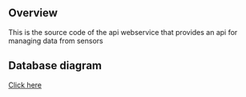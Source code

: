 
## Overview
This is the source code of the api webservice that provides an api for managing data from sensors

## Database diagram
[Click here](https://viewer.diagrams.net/?highlight=0000ff&edit=_blank&layers=1&nav=1&title=%5B2021%5D%20DB.drawio#R7Z1Zc9u40oZ%2FDasyF05xlchLbZ74xPbxOJ5k8t24aAm2mEiihqK85OL89g%2BgSG1o0VJIkC0IqWRGXETDfBsPm0B3Q7M649c%2FI386vAoHZKSZ%2BuBVs7qaSf%2FoOv0f2%2FO22GO4TXux5ykKBum%2B1Y4vwS%2BS7ky%2F%2BDQPBmS2cWIchqM4mG7u7IeTCenHG%2Fv8KApfNk97DEebP3XqPxFux5e%2BP%2BL3fgsG8XCx13X01f5PJHgaZj%2FZyH7jsZ%2BdnO6YDf1B%2BLK2y%2BppVicKw3jxafzaISN297L7svje%2BY6jy4ZFZBLv84WXMPx2dXXTffK%2FmmRo%2F4oa5NOZY6WNi9%2By35gM6A1IN8MoHoZP4cQf9VZ721E4nwwIu6xOt1bnXIbhlO406M4fJI7fUjX9eRzSXcN4PEqP0hZHb%2F%2Bw7390ss3v68e6r%2BnFF1tv6dYs9qO4xVSlO3q34YRkO8%2BD0Wj5lcHGKXfhlT95WxxYO42%2FfekdnYXzqJ%2Fei8bZt0%2Fdn%2F%2B%2BXJjt6wfy8Oli%2FPZylpmhHz2ROOfeWqmlsxu69hNSdf4k4ZjQX46eEJGRHwfPmxbnp4b7tDxvpS39kMoLS53X7Gd%2FNE9%2F0oxMZmF0Pyb%2BbB7RTrZtCdRip%2Bxj7D%2BMlnc6FdVi95B2utgPJiRKteuHo5E%2FnQXJ6Ys9w2A0uPTfwnmcXSjbaj8Gr2Rwu%2BihRmJWL5f0YrNUoEd68cwO2WF%2FFDxN6Oc%2BFYz9xDZtMm3LpT%2BL0zN2SvpMopi85mqQHnWy3prxKt18WfV9w033Ddf6%2FbKXly6bycm2Uyf6m8eBP7qlHPQnT4lkm4qw2zqIwuldZrpsxzQM2A3tPdO7trz3tJ90wlHIhJ0sulmc9G12cEQes%2B8%2BhHEcjjP90tuxvGhyK5w2%2FUtvTof1dYc2t0O3jdU2%2FctOj%2BJOOJnFETUndg1qkvELYcoCquaa9%2FtSp9Jae0priVLW4pS9%2BXyYtskjz19pe7Bs%2BpZs230upLfzcZSwdBgMBmSyvx7m3nqsCWBVef9t7v7T0%2Bu9%2FxnjFue2Z1O%2FH0yeLhffbGwJ5FQl0OvuDuMIEgx8oPJPMIwo3Nb0CFDYqBCFoLJFH3Kld0QyCLLr7c%2FBXKNFwUHYT93lGOLHIaTL5jOsbJFqYCHYx13FQjEs9Op2Cz0pWJhrtChYCJuLzt39gR%2BTOBiTY2Rh6bpgcQUbTcU%2FMfwzzLqdwUbRZxsOAubbLQoEwk3kH0CTkG5%2FoO3Uz%2Bg%2FQ9f%2FkAOGRSXC4gwaioaiaOjU7Q4actAw325R0BBuIk%2FDfkSoSzi492M5KFhUGiwUNHnfXVGwHAq6dVPQLDr2i5iCS7vFS8Hsbq%2Fd%2Fvl0ID8FD5CmBgp6d18%2F%2F337d%2BPqR%2BfOjH98%2Fb%2FGr4szQ7c5QaQK6fhFohCI6cgNAHg3psNMB8HXgzry2IkkpsPcNXavgjk0PpjDAua5luO9G53TEAZSftIZo49SfzjH0rKLxHPA4grT1uG0lSqgw95bkdrclAanAP45zDJDOvaXaLe7sowGqEYyNXQlCoh7P%2B2EaSvx0JWJf%2BjKBAby%2FTHROqbWoj9TTz80O%2BmHnqu1XM11tV5Da9PPHa3naJ7HdtJDrqG1m2wPPaHlJId0ze1%2BSI61NWry9Gueo9G%2BQI%2B1uprXTK7kNTS3udyl9Wyt3U4v4NJDjiRTCUWNpAYe2893s%2FltEAdN%2F8zun994%2F7l2VYzdDsX2JvQhgSXCcAxKy4%2FhHAuN31FjtyHXAmOwOfyL%2Btjv3w%2FIc9AnjMWUwqY%2BmdPuw27I0SKxRKVqIKIxHjRu7y6j66fm9Puvv%2Fvti%2BAfRURhDioUaiIMiaC2x4vEjYGxPLNF4Z%2BCLeSRuAq1W3dLG8xvZB5jg3mjbt0SleQwFhQNCx2PYzzzKOkIhJ5US0d%2BPFMaOqIaywRbyA9lTsOX8PFxHEw28WgxJLZayQdLa3fSD%2Bw9PvngGemH1vnmOWvf8pwP%2Bv8aOr22JK%2FjBUWvga47JnOV9ymMr0BQizC%2B7lBXDv%2FzHdNFwdgdbeR90Cnxf47DAeEgazHvcwug7WxPy8uQamfnWNm3ujsPLcZa6X4vGWt1m1q7lY6Zsis32JmeIweRCxsJlhkri38yKySXg2So3Ea1U1ZW0elIHETON1wUQIabyM8YDsiISB9neIA0aDBYNE9VYXAnBu26MZg1QEoMenvrUVtlGv6t7ySSTg6QBgsG7aKvcAqDOzHYrB2D%2FOuhNBhcGi5iDPKTCyeRdXKANGgwyM8VnB9n7HPhLAOAWtX2Gn58Iq3nNCNxTI1U5YZoSaHeDdXA3BCoC7nCKn3axxEKXX9uiL3%2F23JObki1fOQHNmTKDbHxR0Pb%2FHjFSeWGHCBRjlNRqWROUff7VN6tDgfivk87cdoWDRxC%2FGrl7P%2BqWxcNHd5f%2F9K7u25d9TSTSwlpdZP8jZ7mtZZ5H1rvnE2Dum7R%2FI%2FsQh52FldjEDWwF45EVONaotgLJYJUG9Eux7BWvt2iYC%2FcRP7R1251vmyCl4K0x5Dba2qerXnn7ANlZMvbyM5LmZyC94PxP1nS6Ypqi8aFVcEiojAKZo9U68NKHCzi4A8Wcfgxlc7t9Z%2BbHPU0r808TkZNhyUxp%2FF6nc1YPJMxVQpyFlUTjQN6HKOhR0lOKLOkWg9UjsoQ%2BYaLgpxwE%2Fmx0N5fNwbngXoJHqmzabC%2FK5bSd%2FguGwMws%2FDdY4dmUSGxuJuFS6craO6EJpQuUqm7CRRmP0Zo5hsuCmiCTczm9TegefcuNLOkZUZP%2BtmSB5pFhcQCzabKsRMFTTCho1JoNouOYyOG5tJwEUOTH2qmnqb5G55m3bKJhOYBQqKBpir8IAyaUPpHtdCUo%2FJDvuEihiY%2FaUA9zXehCXiadcsmFJqllHOoVFhXzQYJgyaULFIpNF2JZ4Nc%2FLNBLj%2F0RaFp%2FYanaUkMzQOERANNFQUqCpqWXjs0JQ4DdfGHgbq8o09fz9%2BFJuBpSg1N1OGbcGEdxUxRzKy9KJwcI5q5ZouCmGALofHMO%2Fs3vEx%2BlbajBGZBGbE4mY6qZiMMmLXnGmU%2F7MiJmW%2B4KJAJ337eGaFO5rvMBJxMSZhZVEgsTqaaAhLGzCpzhEBt5ZgByjVbFMQEWwjO%2Fzi%2F4WTKXDsW9fQP2GIV0S6Kl3aVuUCgtnIEtOeaLV5eguHs7%2FIScDBl5iXqaPYd1cEVMEUBs8oUIFjcokPUiIm5NFy8yATqO3y5u9G2cycbrLYHSzRvJh94F1NaXB6gIRpeqplyYbysMvsHFleOmfJ8w0XMS2Cm%2FHqLl80kxdxM6Nhi1Y1OipdHOEmuwjFF8dKpMvEHFleOcMx8w0XMS6Dg6RYuF0tgnaf1N7xsLcJWe21xLep%2FdpKFC5PXd1fm9%2FMDREUDUDVrLgygVSYBwWFGcsya5xsuXoCa%2FPhI9%2FJuszxnp6d5dk9mJh7fpHjWSxQTy2dilTk%2BsLhyVM7MN1zETOTHQG6%2BdQ%2F3KuV3Jg8QEw04i4acKHDuAmejyjwfWNyiQy2YwensrUdt4OQHQ27urn7nddzrJMWIl1Pm8hJ0f1XREFRVfxNG0PqzfuSo%2FpZvuHgJavGjIRftL3cAQj03Q6iX1RjurCF0uyDxh4uHP7LDzmZRYouVdQdwzAUuseklN5ug97QseFhOLqMuMAfbjsrGFMblKpOLYHGLjvcg5vLScBFzmR%2BRuWj3rlFxuXUKXD7AVtBwWSUwCeNy7QlMlsQZTBb%2BFCaLH%2FC5OIf95YylreXiHBmgWQjVNrI%2FXDz%2BsWNZD%2BVBl209aEitRjZEkbpZe%2BqUJfHIhoV%2FZMMGRjbOYQ8aEalPw6dGPdYBF3so%2BjqsSL2T1FXmbMHiyhH%2BkG%2B4KEgNN5F%2FX%2B1HxI%2FJ4N6P5cBgUWnQYFAFMwjDYP0LMckRzJBvuIgxyAczzKeDE8Ag7oiEv%2B5%2FDL969nTwcD2ZvH4Pz%2F%2FqA2VIZ2QyC6P7B79%2FPyNxTG%2FObKdkqTLtWUy1%2BxL8YvssfSFcTIlDotTeN3GZ7BkGo8Gl%2FxbO4%2BxC2RYV%2BZUMbsOXWXpuFL5c0ostIUov%2FiVtjLEmaZ8w3rLzyYy25dJnmEvO4PU7eCz8zM4SpvIqmtiQdrYo8Y7DkzeqfITlGvkBZbf3lFaUsrwbf%2FO5ZnBu97o935rz7BbFEwxsIe%2FH09ORP7jWBXKqEijnOWZUKZjy5gWhEArfqBSFcrjyuUaLl4O8I5%2B6h6lreI8fi5A%2Bm8%2ByssXCwkS1AqAoKEKxE5VCUZL1%2F%2FLNFjEW%2BYdSu9W5bl1tZv%2ByGTVXa3WS%2Bly9ZNrMYbUS2j1W5LC9KHLY1FwvmaZz2FSZ29V65yzuzXXZOW6bncbm2BytndRIbHU1j1JZT4onsgMNzW2uDrDJt7bWctget8FS6NLLecfI6fItBg2bValZQWw29h6XEaatJKVmc%2B0WMZyBYrPGOpcXW3vFHK%2FHUNCv2mshEQ226XWSomK21jJPqBpjQcPAwuBsmkoxuHQGQ4EQlTLYlaR4ba7d4mWwy09N9MwNBpuKwaUz%2BADDQMNgVRFXFIOhKIxqGSxJQdxcu0XMYKAg7sbCsYut8hl8MlV2CxoGGgarKruCGGxCRXarZbAkRXZz7RYxg%2FmhoN7GuoqLLcXgchlcSqHeahmsCvWKYjBUp7dSBmezhVIyGFedXvD280NBN59vNCB7ztzOb1vylxU4z7jJ2Npl83nZRN2MjKg%2BDyH99VsJzZcJcPS7epJRt0xeln8y7gCLwAJfQ63LI4y%2BUEXgSulryLIuT77l4uWvAazMI1tWXGFx8KBQDQYIQqEF1fitGIUSjwYYyNbcgdvIjwfIlhlXWBw8KOTddDJ4IlngMEXIMHwKJ%2F6ot9rbjsL5ZEAG6T1dnXMZJmIwI%2F9B4vgtzZbz53FIdw3j8Sg9Sm9k9PZP1j3Yxne28dHJNruv6we7b%2BlWkoPXiqJEn94ttYC78MqfvGWHzgP266dfHGycuNi1dgKvakq7WTiP%2BiTnpmVhIHFGfG1XrmTaE9gdzTWHiIz8OHgmG%2B0oIvZLGH67urrpPvlfTTK0f0UN8gnIHxnTR8I8Ivfs%2FxGZqSRIesTNskGyOUa%2Bjy6nHdf7qF1GJwV1Ow5vpdIUyFz7LpICCUorTFmgIP5xpkDm2i0KXwVsIe%2Bp4M%2F1%2Bb0UyIIC7fZXlmFwlQimZhAEoRBIgawWhcuVzo%2F7tS3XavGC0NhZI4O6WPNRLGcOZEGxsEDRMBUVxVARyIGsmIpy1LrLN1vEWOSnVSb%2BmBw7CvXyFcLCQmBxRsXCUlgI5RxWC8PCazMihqGJKiEcbiI%2FDjX9OQ0lGdIvqgoaAKqka1EABBL%2BKgagHEnX%2BXaLGID86NNgFPdl5l8ZCc%2FV8g9YIlHxrxz%2BAcl21fKv8BKGiPm3tFu8%2FAMWGXx4khl%2FB2hSA%2F7cxvz%2BR9j4r3n%2Bb%2BR2H2bDz%2F%2F9dmbwzyiFv1Lwt3cggDBtzaKPNhz4y7dbFPiDbz%2F%2F9CFRJAf%2BimqCBX9Zj1D4Kx1%2FQIpZxfiTYy4k324R448fWX8YTWevEgPwAFXQAFAVCRcFQCDLq2IAylEmPN9uEQOQH1lnAHyTGYBlFASvOBhGAVAQAKHcroqjYeQAYL7dogAg3EQQgEQSD7CoKmg8QLVKuSgAVpkvAmtbdHQXBwDz7RYFAMEmAnOLDIBSe4BlLP5dsQeoACgKgPVnicgBwHy7RQFAOB6EB6BsVU6KSoOFgsBslaJgORSsPSskk1JGCh6QsF8bBfmJKNkKnBSVBgsFLYvT46jKm2jvFzZZVkD5jfIm8MNucd56dZO8RMnyipskX6W%2Fm%2F%2B2dkL6QFhd%2BYbtWJmYm81Lp3ROK8KvjGZxwZUJLVtWwKr4qdD1SioPviqkQo84urOhzJkNrZgDlTsyHWE8OI7ZgfprqVj7Z77krCcvqpYV3GR%2BdkCmaioW%2FgkCi58gwF83oMR6KgdIlOMgVRtSrwbLRAERWlW%2BWiBKPFhm4R8ss%2FnBsrSmSuYs4odjWUVVDpALCxmd43AVj5GM0NLylZLRkTiQxMHvJzq8n8iGz%2BLgOEurlC9MDQyEM0AUAgUhEFzBXRQD4Zl9KRCYa7YoCAhHknA3fzIfy8G%2Bgoqgcf%2FUi7Ew9u07DixOXInfjB38b8YN%2Fs14OoupByhLOm1RYbBA0FbFpIRBEFq6vFII2hJXk7LxV5Oy%2BWfQScTSHSANFgw6%2FPNKYbAcDIKrh1frC0pcVGppuHgx6PDjECcRTHeANFgw2OQxuB72RH9lFfjEjjaz%2BY0s8MkBaqfYUC8zPGHaHcdQbv2BT839%2B%2BXuwCdQXHH9kkeoTIFPTVTDuXAT%2BfFc%2FHP7JQY%2BHSDR7oeZrVcqmVooQBQQgcCnioEo8UIBTfwLBTT56IqTDXw6QK4ayGiMB43bu8vo%2Bqk5%2Ff7r7377IvhH1VAUR0Yg8EkYGWFt5aihmG%2B3KMgIN5F3OmYkjil6ZlrH1Fr05%2Bpak15b%2FzELJ2zDatH%2FXmqdhtbW50ynxensUMfWPEPrGVq7rbnWck9IP53Rf%2F2h1rG0VncypBuj5DO7%2FHSYfKWltZrsB5BX1hHoh8in%2F6FqEvbV2fOx81kv32iweK6e4rMoPkNRWdW6rp4cgM43XBSAhpvIA%2FokJuUOkAYLBt2iMdwKgzsxCARoVYtBt2jgCWIMuvsvu14XBl0%2BNOQkJuUOkAYLBj1%2BrGt9Um5AYjUnx44umZZNykHVHOHIg6Yw7Y7jEVb%2FpJz3G8WK9xRXmLb8E0ymSTkP%2F0PM4x9i%2BMedS5yUO0AiLBEmXtG4%2FFPx6Q8HYu3VCIzMLZLRp18aLl4cGjofAnSy03IH6IWFjYauxn1FwbH2ggSGLvG478pyMdORH%2FmdhMeIQwGiYClHoEK2RAGw%2FnIEcoRs5ZotCvqBLeTHoQZkFPuSVGMpKAoW%2BqlcXGH0q7IgAaitHKm4uWaLl378oFNCv0Bi%2BqHOwYUryKgcXGH4q7IUASyuHDm4%2BYaLF4AGP7JEHiSm3wGSoMFf0fEhhb9d%2BKu0BAEsbtGBDcz4s%2FbWozb88WMPgdT4218SNPg7jkiZo8QfUJygYvzJEeyZb7iI8ccPPpBHmfF3fHExhq6K0QvjX7NC%2Fu1QV%2BJy9CvTRUHAHW0EFi6SBIGFRUHDwMJvSYqBuxho6bUzEHgJk4eBBqop4B1t5B9CJ5H6eIg4eFioJoOFsbD21BEDeCOTiIWoJoR3tJGfEj6J%2FMdDxEHDwix07fTW%2BCavQZw04aPn2en2ohWUYun2qhls421t44ZEAZUgSfLUQRsBVgxvnH371P3578uF2b5%2BIA%2BfLsZvL9lSQu%2BvGJ6eWPKS4dya4I3MJLJX%2FC3bW%2FxC6ZdW5vfudc64Ky1%2BZe5KWkkLjRtLCSq1bTE22nTWTTTfPLPOdaZ%2F1CmTNnqY6b7TxZKt8qzb2NO6ly%2FVos27qbsfPVNf%2FjE2jNRpUBro3NFDbd%2FQm1vGb9j7GT%2B1Cv9t7bTU6dvdW52tdeLTaLydLVtmkv3%2BF8yt3rpo8%2B%2F2Xfv5bja%2FDeKg6Z%2FZ%2FfMb7z%2FXLhCsPvb79wPy3A9Yja3JoiIXu1H9tIhXq8lqcC1ystgZiwJeHruVHAXo0zne7rRR%2BJNkroVmWoPGQ8NpbLkcdP%2Fj46PZ72tA4j176gd9f9RKD4yp%2B5AQ5WUYxOQL9TTYT3%2BJ%2FClHmR1uA9DjdnoS7hZtbSgqE%2FIDt6G8h2tBN6MwjNcVp7%2FV8CocEHbG%2FwM%3D)
